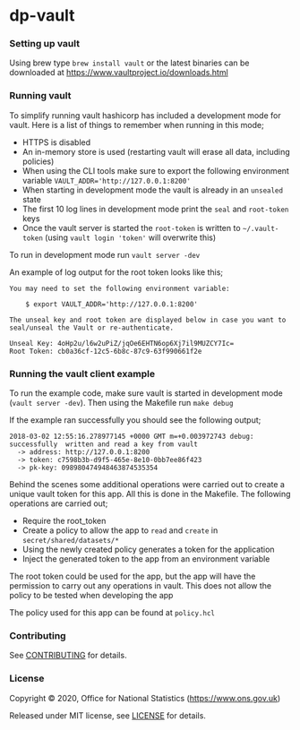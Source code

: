 dp-vault
============

### Setting up vault
Using brew type `brew install vault` or the latest binaries can be downloaded at https://www.vaultproject.io/downloads.html

### Running vault
To simplify running vault hashicorp has included a development mode for vault. Here is a list of things to remember when running in this mode;
* HTTPS is disabled
* An in-memory store is used (restarting vault will erase all data, including policies)
* When using the CLI tools make sure to export the following environment variable `VAULT_ADDR='http://127.0.0.1:8200'`
* When starting in development mode the vault is already in an `unsealed` state
* The first 10 log lines in development mode print the `seal` and `root-token` keys
* Once the vault server is started the `root-token` is written to `~/.vault-token` (using `vault login 'token'` will overwrite this)

To run in development mode run `vault server -dev`

An example of log output for the root token looks like this;

```
You may need to set the following environment variable:

    $ export VAULT_ADDR='http://127.0.0.1:8200'

The unseal key and root token are displayed below in case you want to
seal/unseal the Vault or re-authenticate.

Unseal Key: 4oHp2u/l6w2uPiZ/jqOe6EHTN6op6Xj7il9MUZCY7Ic=
Root Token: cb0a36cf-12c5-6b8c-87c9-63f990661f2e
```

### Running the vault client example

To run the example code, make sure vault is started in development mode (`vault server -dev`). Then using the 
Makefile run `make debug`

If the example ran successfully you should see the following output;

```
2018-03-02 12:55:16.278977145 +0000 GMT m=+0.003972743 debug: successfully  written and read a key from vault
  -> address: http://127.0.0.1:8200
  -> token: c7598b3b-d9f5-465e-8e10-0bb7ee86f423
  -> pk-key: 098980474948463874535354
```

Behind the scenes some additional operations were carried out to create a unique vault token for this app. All
this is done in the Makefile. The following operations are carried out;

* Require the root_token
* Create a policy to allow the app to `read` and `create` in `secret/shared/datasets/*`
* Using the newly created policy generates a token for the application
* Inject the generated token to the app from an environment variable

The root token could be used for the app, but the app will have the permission to carry out
any operations in vault. This does not allow the policy to be tested when developing the app

The policy used for this app can be found at `policy.hcl`

### Contributing

See [CONTRIBUTING](CONTRIBUTING.md) for details.

### License

Copyright © 2020, Office for National Statistics (https://www.ons.gov.uk)

Released under MIT license, see [LICENSE](LICENSE.md) for details.